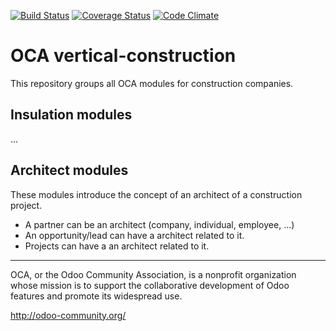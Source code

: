 [![Build Status](https://travis-ci.org/OCA/vertical-construction.svg?branch=10.0)](https://travis-ci.org/OCA/vertical-construction)
[![Coverage Status](https://coveralls.io/repos/OCA/vertical-construction/badge.svg?branch=10.0)](https://coveralls.io/r/OCA/vertical-construction?branch=10.0)
[![Code Climate](https://codeclimate.com/github/OCA/vertical-construction/badges/gpa.svg)](https://codeclimate.com/github/OCA/vertical-construction)
# OCA vertical-construction
This repository groups all OCA modules for construction companies.

## Insulation modules
...


## Architect modules
These modules introduce the concept of an architect of a construction project.
- A partner can be an architect (company, individual, employee, ...)
- An opportunity/lead can have a architect related to it.
- Projects can have a an architect related to it.

[//]: # (addons)
[//]: # (end addons)

----

OCA, or the Odoo Community Association, is a nonprofit organization whose
mission is to support the collaborative development of Odoo features and
promote its widespread use.

http://odoo-community.org/
